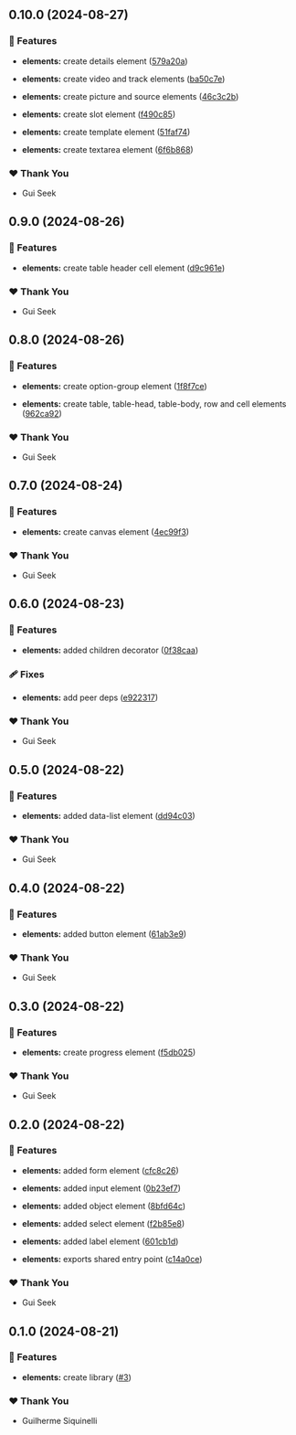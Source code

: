 ## 0.10.0 (2024-08-27)


### 🚀 Features

- **elements:** create details element ([579a20a](https://github.com/guiseek/websqnl/commit/579a20a))

- **elements:** create video and track elements ([ba50c7e](https://github.com/guiseek/websqnl/commit/ba50c7e))

- **elements:** create picture and source elements ([46c3c2b](https://github.com/guiseek/websqnl/commit/46c3c2b))

- **elements:** create slot element ([f490c85](https://github.com/guiseek/websqnl/commit/f490c85))

- **elements:** create template element ([51faf74](https://github.com/guiseek/websqnl/commit/51faf74))

- **elements:** create textarea element ([6f6b868](https://github.com/guiseek/websqnl/commit/6f6b868))


### ❤️  Thank You

- Gui Seek

## 0.9.0 (2024-08-26)


### 🚀 Features

- **elements:** create table header cell element ([d9c961e](https://github.com/guiseek/websqnl/commit/d9c961e))


### ❤️  Thank You

- Gui Seek

## 0.8.0 (2024-08-26)


### 🚀 Features

- **elements:** create option-group element ([1f8f7ce](https://github.com/guiseek/websqnl/commit/1f8f7ce))

- **elements:** create table, table-head, table-body, row and cell elements ([962ca92](https://github.com/guiseek/websqnl/commit/962ca92))


### ❤️  Thank You

- Gui Seek

## 0.7.0 (2024-08-24)


### 🚀 Features

- **elements:** create canvas element ([4ec99f3](https://github.com/guiseek/websqnl/commit/4ec99f3))


### ❤️  Thank You

- Gui Seek

## 0.6.0 (2024-08-23)


### 🚀 Features

- **elements:** added children decorator ([0f38caa](https://github.com/guiseek/websqnl/commit/0f38caa))


### 🩹 Fixes

- **elements:** add peer deps ([e922317](https://github.com/guiseek/websqnl/commit/e922317))


### ❤️  Thank You

- Gui Seek

## 0.5.0 (2024-08-22)


### 🚀 Features

- **elements:** added data-list element ([dd94c03](https://github.com/guiseek/websqnl/commit/dd94c03))


### ❤️  Thank You

- Gui Seek

## 0.4.0 (2024-08-22)


### 🚀 Features

- **elements:** added button element ([61ab3e9](https://github.com/guiseek/websqnl/commit/61ab3e9))


### ❤️  Thank You

- Gui Seek

## 0.3.0 (2024-08-22)


### 🚀 Features

- **elements:** create progress element ([f5db025](https://github.com/guiseek/websqnl/commit/f5db025))


### ❤️  Thank You

- Gui Seek

## 0.2.0 (2024-08-22)


### 🚀 Features

- **elements:** added form element ([cfc8c26](https://github.com/guiseek/websqnl/commit/cfc8c26))

- **elements:** added input element ([0b23ef7](https://github.com/guiseek/websqnl/commit/0b23ef7))

- **elements:** added object element ([8bfd64c](https://github.com/guiseek/websqnl/commit/8bfd64c))

- **elements:** added select element ([f2b85e8](https://github.com/guiseek/websqnl/commit/f2b85e8))

- **elements:** added label element ([601cb1d](https://github.com/guiseek/websqnl/commit/601cb1d))

- **elements:** exports shared entry point ([c14a0ce](https://github.com/guiseek/websqnl/commit/c14a0ce))


### ❤️  Thank You

- Gui Seek

## 0.1.0 (2024-08-21)


### 🚀 Features

- **elements:** create library ([#3](https://github.com/guiseek/websqnl/pull/3))


### ❤️  Thank You

- Guilherme Siquinelli